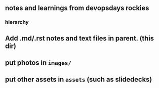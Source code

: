 ## notes and learnings from devopsdays rockies

### hierarchy 

## Add .md/.rst notes and text files in parent. (this dir)

## put photos in `images/`

## put other assets in `assets` (such as slidedecks)
